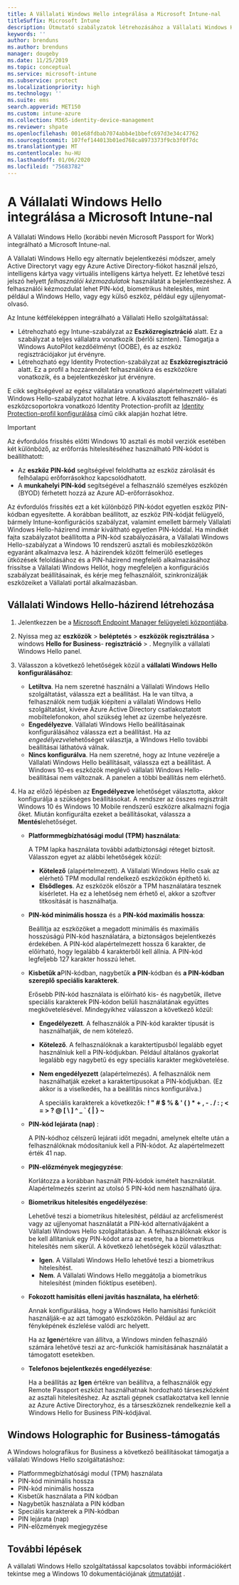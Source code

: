 ```yaml
---
title: A Vállalati Windows Hello integrálása a Microsoft Intune-nal
titleSuffix: Microsoft Intune
description: Útmutató szabályzatok létrehozásához a Vállalati Windows Hello felügyelt eszközön való használatához.”
keywords: ''
author: brenduns
ms.author: brenduns
manager: dougeby
ms.date: 11/25/2019
ms.topic: conceptual
ms.service: microsoft-intune
ms.subservice: protect
ms.localizationpriority: high
ms.technology: ''
ms.suite: ems
search.appverid: MET150
ms.custom: intune-azure
ms.collection: M365-identity-device-management
ms.reviewer: shpate
ms.openlocfilehash: 001e68fdbab7074abb4e1bbefc697d3e34c47762
ms.sourcegitcommit: 107fef144013b01ed768ca8973373f9cb3f0f7dc
ms.translationtype: MT
ms.contentlocale: hu-HU
ms.lasthandoff: 01/06/2020
ms.locfileid: "75683782"
---
```

# <a name="integrate-windows-hello-for-business-with-microsoft-intune"></a>A Vállalati Windows Hello integrálása a Microsoft Intune-nal  

A Vállalati Windows Hello (korábbi nevén Microsoft Passport for Work) integrálható a Microsoft Intune-nal.

 A Vállalati Windows Hello egy alternatív bejelentkezési módszer, amely Active Directoryt vagy egy Azure Active Directory-fiókot használ jelszó, intelligens kártya vagy virtuális intelligens kártya helyett. Ez lehetővé teszi jelszó helyett *felhasználói kézmozdulatok* használatát a bejelentkezéshez. A felhasználói kézmozdulat lehet PIN-kód, biometrikus hitelesítés, mint például a Windows Hello, vagy egy külső eszköz, például egy ujjlenyomat-olvasó.

Az Intune kétféleképpen integrálható a Vállalati Hello szolgáltatással:

- Létrehozható egy Intune-szabályzat az **Eszközregisztráció** alatt. Ez a szabályzat a teljes vállalatra vonatkozik (bérlői szinten). Támogatja a Windows AutoPilot kezdőélményt (OOBE), és az eszköz regisztrációjakor jut érvényre. 
- Létrehozható egy Identity Protection-szabályzat az **Eszközregisztráció** alatt. Ez a profil a hozzárendelt felhasználókra és eszközökre vonatkozik, és a bejelentkezéskor jut érvényre. 

E cikk segítségével az egész vállalatára vonatkozó alapértelmezett vállalati Windows Hello-szabályzatot hozhat létre. A kiválasztott felhasználó- és eszközcsoportokra vonatkozó Identity Protection-profilt az [Identity Protection-profil konfigurálása](identity-protection-configure.md) című cikk alapján hozhat létre.  

<!--- - You can store authentication certificates in the Windows Hello for Business key storage provider (KSP). For more information, see [Secure resource access with certificate profiles in Microsoft Intune](secure-resource-access-with-certificate-profiles.md). --->

> [!IMPORTANT]
> Az évfordulós frissítés előtti Windows 10 asztali és mobil verziók esetében két különböző, az erőforrás hitelesítéséhez használható PIN-kódot is beállíthatott:
> - Az **eszköz PIN-kód** segítségével feloldhatta az eszköz zárolását és felhőalapú erőforrásokhoz kapcsolódhatott.
> - A **munkahelyi PIN-kód** segítségével a felhasználó személyes eszközén (BYOD) férhetett hozzá az Azure AD-erőforrásokhoz.
> 
> Az évfordulós frissítés ezt a két különböző PIN-kódot egyetlen eszköz PIN-kódban egyesítette.
> A korábban beállított, az eszköz PIN-kódját felügyelő, bármely Intune-konfigurációs szabályzat, valamint emellett bármely Vállalati Windows Hello-házirend immár kiváltható egyetlen PIN-kóddal.
> Ha mindkét fajta szabályzatot beállította a PIN-kód szabályozására, a Vállalati Windows Hello-szabályzat a Windows 10 rendszerű asztali és mobileszközökön egyaránt alkalmazva lesz.
> A házirendek között felmerülő esetleges ütközések feloldásához és a PIN-házirend megfelelő alkalmazásához frissítse a Vállalati Windows Hellót, hogy megfeleljen a konfigurációs szabályzat beállításainak, és kérje meg felhasználóit, szinkronizálják eszközeiket a Vállalati portál alkalmazásban.



## <a name="create-a-windows-hello-for-business-policy"></a>Vállalati Windows Hello-házirend létrehozása

1. Jelentkezzen be a [Microsoft Endpoint Manager felügyeleti központjába](https://go.microsoft.com/fwlink/?linkid=2109431).

2. Nyissa meg az **eszközök** >  **beléptetés** > **eszközök regisztrálása** > windows **Hello for Business**- **regisztráció** > . Megnyílik a vállalati Windows Hello panel.

3. Válasszon a következő lehetőségek közül a **vállalati Windows Hello konfigurálásához**:

    - **Letiltva**. Ha nem szeretné használni a Vállalati Windows Hello szolgáltatást, válassza ezt a beállítást. Ha le van tiltva, a felhasználók nem tudják kiépíteni a vállalati Windows Hello szolgáltatást, kivéve Azure Active Directory csatlakoztatott mobiltelefonokon, ahol szükség lehet az üzembe helyezésre.
    - **Engedélyezve**. Vállalati Windows Hello beállításainak konfigurálásához válassza ezt a beállítást.  Ha az *engedélyezve*lehetőséget választja, a WIndows Hello további beállításai láthatóvá válnak.
    - **Nincs konfigurálva**. Ha nem szeretné, hogy az Intune vezérelje a Vállalati Windows Hello beállításait, válassza ezt a beállítást. A Windows 10-es eszközök meglévő vállalati Windows Hello-beállításai nem változnak. A panelen a többi beállítás nem elérhető.

4. Ha az előző lépésben az **Engedélyezve** lehetőséget választotta, akkor konfigurálja a szükséges beállításokat. A rendszer az összes regisztrált Windows 10 és Windows 10 Mobile rendszerű eszközre alkalmazni fogja őket. Miután konfigurálta ezeket a beállításokat, válassza a **Mentés**lehetőséget.

   - **Platformmegbízhatósági modul (TPM) használata**:

     A TPM lapka használata további adatbiztonsági réteget biztosít. Válasszon egyet az alábbi lehetőségek közül:

     - **Kötelező** (alapértelmezett). A Vállalati Windows Hello csak az elérhető TPM modullal rendelkező eszközökön építhető ki.
     - **Elsődleges**. Az eszközök először a TPM használatára tesznek kísérletet. Ha ez a lehetőség nem érhető el, akkor a szoftver titkosítását is használhatja.

   - **PIN-kód minimális hossza** és a **PIN-kód maximális hossza**:

     Beállítja az eszközöket a megadott minimális és maximális hosszúságú PIN-kód használatára, a biztonságos bejelentkezés érdekében. A PIN-kód alapértelmezett hossza 6 karakter, de előírható, hogy legalább 4 karakterből kell állnia. A PIN-kód legfeljebb 127 karakter hosszú lehet.

   - **Kisbetűk a**PIN-kódban, nagybetűk **a PIN**-kódban és **a PIN-kódban szereplő speciális karakterek**.

     Erősebb PIN-kód használata is előírható kis- és nagybetűk, illetve speciális karakterek PIN-kódon belüli használatának együttes megkövetelésével. Mindegyikhez válasszon a következő közül:

     - **Engedélyezett**. A felhasználók a PIN-kód karakter típusát is használhatják, de nem kötelező.

     - **Kötelező**. A felhasználóknak a karaktertípusból legalább egyet használniuk kell a PIN-kódjukban. Például általános gyakorlat legalább egy nagybetű és egy speciális karakter megkövetelése.

     - **Nem engedélyezett** (alapértelmezés). A felhasználók nem használhatják ezeket a karaktertípusokat a PIN-kódjukban. (Ez akkor is a viselkedés, ha a beállítás nincs konfigurálva.)

       A speciális karakterek a következők: **! " # $ % &amp; ' ( ) &#42; + , - . / : ; &lt; = &gt; ? @ [ \ ] ^ _ &#96; { &#124; } ~**

   - **PIN-kód lejárata (nap)** :

     A PIN-kódhoz célszerű lejárati időt megadni, amelynek eltelte után a felhasználóknak módosítaniuk kell a PIN-kódot. Az alapértelmezett érték 41 nap.

   - **PIN-előzmények megjegyzése**:

     Korlátozza a korábban használt PIN-kódok ismételt használatát. Alapértelmezés szerint az utolsó 5 PIN-kód nem használható újra.

   - **Biometrikus hitelesítés engedélyezése**:

     Lehetővé teszi a biometrikus hitelesítést, például az arcfelismerést vagy az ujjlenyomat használatát a PIN-kód alternatívájaként a Vállalati Windows Hello szolgáltatásban. A felhasználóknak ekkor is be kell állítaniuk egy PIN-kódot arra az esetre, ha a biometrikus hitelesítés nem sikerül. A következő lehetőségek közül választhat:

     - **Igen**. A Vállalati Windows Hello lehetővé teszi a biometrikus hitelesítést.
     - **Nem**. A Vállalati Windows Hello meggátolja a biometrikus hitelesítést (minden fióktípus esetében).

   - **Fokozott hamisítás elleni javítás használata, ha elérhető**:

     Annak konfigurálása, hogy a Windows Hello hamisítási funkcióit használják-e az azt támogató eszközökön. Például az arc fényképének észlelése valódi arc helyett.

     Ha az **Igen**értékre van állítva, a Windows minden felhasználó számára lehetővé teszi az arc-funkciók hamisításának használatát a támogatott esetekben.

   - **Telefonos bejelentkezés engedélyezése**:

     Ha a beállítás az **Igen** értékre van beállítva, a felhasználók egy Remote Passport eszközt használhatnak hordozható társeszközként az asztali hitelesítéshez. Az asztali gépnek csatlakoztatva kell lennie az Azure Active Directoryhoz, és a társeszköznek rendelkeznie kell a Windows Hello for Business PIN-kódjával.

## <a name="windows-holographic-for-business-support"></a>Windows Holographic for Business-támogatás

A Windows holografikus for Business a következő beállításokat támogatja a vállalati Windows Hello szolgáltatáshoz:

- Platformmegbízhatósági modul (TPM) használata
- PIN-kód minimális hossza
- PIN-kód minimális hossza
- Kisbetűk használata a PIN kódban
- Nagybetűk használata a PIN kódban
- Speciális karakterek a PIN-kódban
- PIN lejárata (nap)
- PIN-előzmények megjegyzése

## <a name="next-steps"></a>További lépések

A vállalati Windows Hello szolgáltatással kapcsolatos további információkért tekintse meg a Windows 10 dokumentációjának [útmutatóját](https://technet.microsoft.com/library/mt589441.aspx) .
